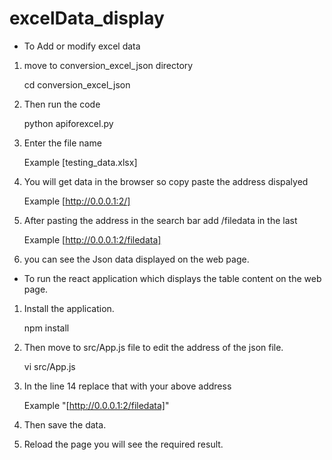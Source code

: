 # excelData_display


* To Add or modify excel data

1. move to conversion_excel_json directory 

    cd conversion_excel_json

2. Then run the code

    python apiforexcel.py

3. Enter the file name

    Example [testing_data.xlsx]

4. You will get data in the browser so copy paste the address dispalyed 

    Example [http://0.0.0.1:2/]

5. After pasting the address in the search bar add /filedata in the last
   
   Example [http://0.0.0.1:2/filedata]

6. you can see the Json data displayed on the web page.



* To run the react application which displays the table content on the web page.

1. Install the application.

    npm install

2. Then move to src/App.js file to edit the address of the json file.

    vi src/App.js

3. In the line 14 replace that with your above address 
    
    Example "[http://0.0.0.1:2/filedata]"

4. Then save the data.

5. Reload the page you will see the required result.
